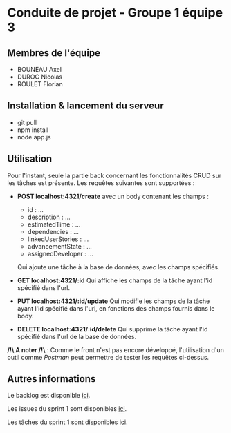 # Conduite de projet - Groupe 1 équipe 3

## Membres de l'équipe
- BOUNEAU Axel
- DUROC Nicolas
- ROULET Florian

## Installation & lancement du serveur

- git pull
- npm install
- node app.js

## Utilisation

Pour l'instant, seule la partie back concernant les fonctionnalités CRUD sur les tâches est présente. Les requêtes suivantes sont supportées : 

- **POST localhost:4321/create** avec un body contenant les champs :
  - id : ...
  - description : ...
  - estimatedTime : ...
  - dependencies : ...
  - linkedUserStories : ...
  - advancementState : ...
  - assignedDeveloper : ...

  Qui ajoute une tâche à la base de données, avec les champs spécifiés.

- **GET localhost:4321/:id**
Qui affiche les champs de la tâche ayant l'id spécifié dans l'url.

- **PUT localhost:4321/:id/update**
Qui modifie les champs de la tâche ayant l'id spécifié dans l'url, en fonctions des champs fournis dans le body.

- **DELETE localhost:4321/:id/delete** 
Qui supprime la tâche ayant l'id spécifié dans l'url de la base de données.

**/!\\ A noter /!\\** : Comme le front n'est pas encore développé, l'utilisation d'un outil comme *Postman* peut permettre de tester les requêtes ci-dessus.

## Autres informations

Le backlog est disponible [ici](specs/README.md).

Les issues du sprint 1 sont disponibles [ici](specs/Sprint1.md).

Les tâches du sprint 1 sont disponibles [ici](specs/Task1.md).